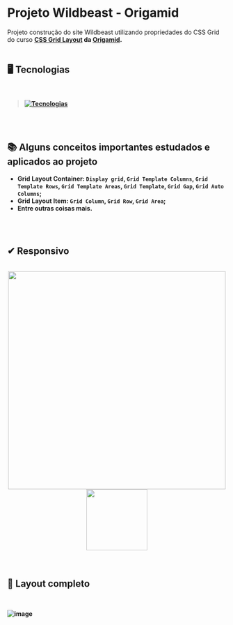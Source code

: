 # Projeto Wildbeast - Origamid
Projeto construção do site Wildbeast utilizando propriedades do CSS Grid do curso <strong><a href="https://www.origamid.com/curso/css-grid-layout/">CSS Grid Layout</a> da <strong><a href="https://www.origamid.com/">Origamid</a></strong>.
<br>
<br>

## 🖥 Tecnologias 
<br>

> [![Tecnologias](https://skillicons.dev/icons?i=html,css)](https://github.com/dev-modesto) 
<br>
<br>

## 📚 Alguns conceitos importantes estudados e aplicados ao projeto
- <strong>Grid Layout Container:</strong> `Display grid`, `Grid Template Columns`, `Grid Template Rows`, `Grid Template Areas`, `Grid Template`, `Grid Gap`, `Grid Auto Columns`;
- <strong>Grid Layout Item:</strong> `Grid Column`, `Grid Row`, `Grid Area`;
- Entre outras coisas mais.
<br>
<br>

## ✔ Responsivo
<br>

<div align="center">
  <img width="500" height="auto" src="https://github.com/dev-modesto/Projeto-Wildbeast-Origamid/assets/122651099/8ac5b2a6-c08e-436c-b478-57eb33e0dd0d">

  <img width="140" height="auto"  src="https://github.com/dev-modesto/Projeto-Wildbeast-Origamid/assets/122651099/51e25503-8484-494f-ac5a-6dd16b7bf70c">


</div>
<br>
<br>

## 🎨 Layout completo
<br>

![image](https://github.com/dev-modesto/Projeto-Wildbeast-Origamid/assets/122651099/d5cd16c6-67fc-4f04-9d46-1488be31b509)


